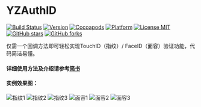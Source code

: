 # YZAuthID

[![Build Status](https://travis-ci.org/micyo202/YZAuthID.svg)](https://travis-ci.org/micyo202/YZAuthID)
[![Version](https://img.shields.io/badge/version-2.0.0-yellow.svg)](https://github.com/micyo202/YZAuthID)
[![Cocoapods](https://img.shields.io/badge/pod-v1.5.3-green.svg)](https://cocoapods.org/?q=YZAuthID)
[![Platform](https://img.shields.io/badge/platform-ios-red.svg)](https://github.com/micyo202/YZAuthID)
[![License MIT](https://img.shields.io/badge/license-MIT-lightgrey.svg)](https://github.com/micyo202/YZAuthID/blob/master/LICENSE)
[![GitHub stars](https://img.shields.io/github/stars/micyo202/YZAuthID.svg?style=social&label=Stars)](https://github.com/micyo202/YZAuthID)
[![GitHub forks](https://img.shields.io/github/forks/micyo202/YZAuthID.svg?style=social&label=Fork)](https://github.com/micyo202/YZAuthID)

仅需一个回调方法即可轻松实现TouchID（指纹）/ FaceID（面容）验证功能，代码简洁易懂。

#### 详细使用方法及介绍请参考[简书](https://www.jianshu.com/p/da752036b2f4)

#### 实例效果图：

<img src="https://github.com/micyo202/YZAuthID/raw/master/auth_finger_1.png" alt="指纹1" title="指纹界面">

<img src="https://github.com/micyo202/YZAuthID/raw/master/auth_finger_2.png" alt="指纹2" title="开始认证">

<img src="https://github.com/micyo202/YZAuthID/raw/master/auth_finger_3.png" alt="指纹3" title="认证失败">

<img src="https://github.com/micyo202/YZAuthID/raw/master/auth_face_1.png" alt="面容1" title="面容界面">

<img src="https://github.com/micyo202/YZAuthID/raw/master/auth_face_2.png" alt="面容2" title="开始认证">

<img src="https://github.com/micyo202/YZAuthID/raw/master/auth_face_3.png" alt="面容3" title="认证失败">
